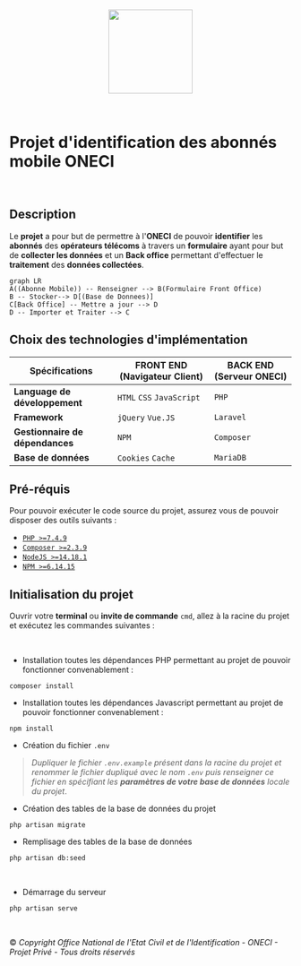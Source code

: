 
<br/><br/><br/>
<p align="center"><img src="https://www.oneci.ci/assets/images/oneci_logo.svg" width="150"/></p>

<br/>

# Projet d'identification des abonnés mobile ONECI

<br/>

## Description

Le **projet** a pour but de permettre à l'**ONECI** de pouvoir **identifier** les **abonnés** des **opérateurs télécoms** à travers un **formulaire** ayant pour but de **collecter les données** et un **Back office** permettant d'effectuer le **traitement** des **données collectées**.

```mermaid
graph LR
A((Abonne Mobile)) -- Renseigner --> B(Formulaire Front Office)
B -- Stocker--> D[(Base de Donnees)]
C[Back Office] -- Mettre a jour --> D
D -- Importer et Traiter --> C
```

## Choix des technologies d'implémentation

|         Spécifications        |FRONT END (Navigateur Client)|BACK END (Serveur ONECI)|
|-------------------------------|-----------------------------|------------------------|
|**Language de développement**  |`HTML` `CSS` `JavaScript`    |`PHP`                   |
|**Framework**                  |`jQuery` `Vue.JS`            |`Laravel`               |
|**Gestionnaire de dépendances**|`NPM`                        |`Composer`              |
|**Base de données**            |`Cookies` `Cache`            |`MariaDB`               |

## Pré-réquis

Pour pouvoir exécuter le code source du projet, assurez vous de pouvoir disposer des outils suivants :
- [`PHP >=7.4.9`](https://www.php.net/downloads.php)
- [`Composer >=2.3.9`](https://getcomposer.org/download/)
- [`NodeJS >=14.18.1`](https://nodejs.org/en/download/)
- [`NPM >=6.14.15`](https://www.npmjs.com/)

## Initialisation du projet

Ouvrir votre **terminal** ou **invite de commande** `cmd`, allez à la racine du projet et exécutez les commandes suivantes :

<br/>

- Installation toutes les dépendances PHP permettant au projet de pouvoir fonctionner convenablement :
```console
composer install
```
- Installation toutes les dépendances Javascript permettant au projet de pouvoir fonctionner convenablement :
```console
npm install
```
- Création du fichier `.env`
> *Dupliquer le fichier `.env.example` présent dans la racine du projet et renommer le fichier dupliqué avec le nom `.env` puis renseigner ce fichier en spécifiant les **paramètres de votre base de données** locale du projet*.
- Création des tables de la base de données du projet
```console
php artisan migrate
```
- Remplisage des tables de la base de données
```console
php artisan db:seed
```

<br/>

- Démarrage du serveur
```console
php artisan serve
```

<br/>

&copy; *Copyright Office National de l'Etat Civil et de l'Identification - ONECI - Projet Privé - Tous droits réservés*
